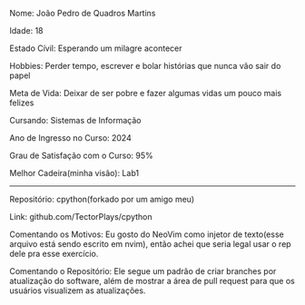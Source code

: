
Nome: João Pedro de Quadros Martins

Idade: 18

Estado Cívil: Esperando um milagre acontecer

Hobbies: Perder tempo, escrever e bolar histórias que nunca vão sair do papel

Meta de Vida: Deixar de ser pobre e fazer algumas vidas um pouco mais felizes

Cursando: Sistemas de Informação

Ano de Ingresso no Curso: 2024

Grau de Satisfação com o Curso: 95%

Melhor Cadeira(minha visão): Lab1

----------------------------------------
Repositório: cpython(forkado por um amigo meu)

Link: github.com/TectorPlays/cpython

Comentando os Motivos: Eu gosto do NeoVim como injetor de texto(esse arquivo está sendo escrito em nvim), então achei que seria legal usar o rep dele pra esse exercício.

Comentando o Repositório: Ele segue um padrão de criar branches por atualização do software, além de mostrar a área de pull request para que os usuários visualizem as atualizações.



